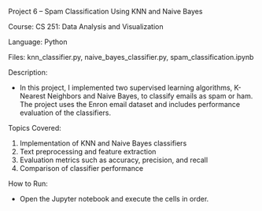 Project 6 – Spam Classification Using KNN and Naive Bayes

Course: CS 251: Data Analysis and Visualization

Language: Python

Files: knn_classifier.py, naive_bayes_classifier.py, spam_classification.ipynb

Description:
- In this project, I implemented two supervised learning algorithms, K-Nearest Neighbors and Naive Bayes, to classify emails as spam or ham. The project uses the Enron email dataset and includes performance evaluation of the classifiers.

Topics Covered:
1. Implementation of KNN and Naive Bayes classifiers
2. Text preprocessing and feature extraction
3. Evaluation metrics such as accuracy, precision, and recall
4. Comparison of classifier performance

How to Run:
- Open the Jupyter notebook and execute the cells in order.
